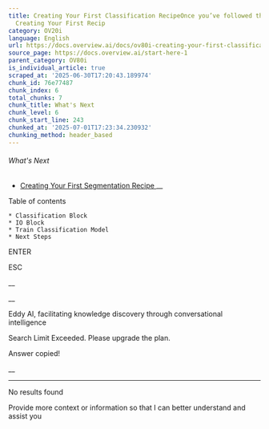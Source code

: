 ```yaml
---
title: Creating Your First Classification RecipeOnce you’ve followed the steps in
  Creating Your First Recip
category: OV20i
language: English
url: https://docs.overview.ai/docs/ov80i-creating-your-first-classification-recipe
source_page: https://docs.overview.ai/start-here-1
parent_category: OV80i
is_individual_article: true
scraped_at: '2025-06-30T17:20:43.189974'
chunk_id: 76e77487
chunk_index: 6
total_chunks: 7
chunk_title: What's Next
chunk_level: 6
chunk_start_line: 243
chunked_at: '2025-07-01T17:23:34.230932'
chunking_method: header_based
---
```


###### What's Next

  * [ Creating Your First Segmentation Recipe ](/docs/ov80i-creating-your-first-segmentation-recipe) __



Table of contents

    * Classification Block 
    * IO Block 
    * Train Classification Model 
    * Next Steps 



ENTER

ESC

 __

__

Eddy AI, facilitating knowledge discovery through conversational intelligence

Search Limit Exceeded. Please upgrade the plan.

Answer copied\!

__

__ __

No results found

Provide more context or information so that I can better understand and assist you
